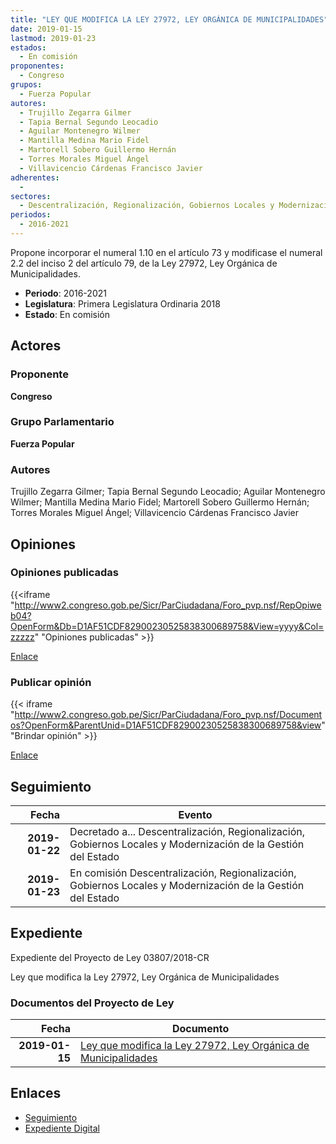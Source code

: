 ```yaml
---
title: "LEY QUE MODIFICA LA LEY 27972, LEY ORGÁNICA DE MUNICIPALIDADES"
date: 2019-01-15
lastmod: 2019-01-23
estados: 
  - En comisión
proponentes: 
  - Congreso
grupos: 
  - Fuerza Popular
autores: 
  - Trujillo Zegarra Gilmer
  - Tapia Bernal Segundo Leocadio
  - Aguilar Montenegro Wilmer
  - Mantilla Medina Mario Fidel
  - Martorell Sobero Guillermo Hernán
  - Torres Morales Miguel Ángel
  - Villavicencio Cárdenas Francisco Javier
adherentes: 
  - 
sectores: 
  - Descentralización, Regionalización, Gobiernos Locales y Modernización de la Gestión del Estado
periodos: 
  - 2016-2021
---
```


Propone incorporar el numeral 1.10 en el artículo 73 y modificase el numeral 2.2 del inciso 2 del artículo 79, de la Ley 27972, Ley Orgánica de Municipalidades.

- **Periodo**: 2016-2021
- **Legislatura**: Primera Legislatura Ordinaria 2018
- **Estado**: En comisión

## Actores

### Proponente

**Congreso**

### Grupo Parlamentario

**Fuerza Popular**

### Autores

Trujillo Zegarra Gilmer; Tapia Bernal Segundo Leocadio; Aguilar Montenegro Wilmer; Mantilla Medina Mario Fidel; Martorell Sobero Guillermo Hernán; Torres Morales Miguel Ángel; Villavicencio Cárdenas Francisco Javier


## Opiniones

### Opiniones publicadas

{{<iframe "http://www2.congreso.gob.pe/Sicr/ParCiudadana/Foro_pvp.nsf/RepOpiweb04?OpenForm&Db=D1AF51CDF82900230525838300689758&View=yyyy&Col=zzzzz" "Opiniones publicadas" >}}

[Enlace](http://www2.congreso.gob.pe/Sicr/ParCiudadana/Foro_pvp.nsf/RepOpiweb04?OpenForm&Db=D1AF51CDF82900230525838300689758&View=yyyy&Col=zzzzz)
### Publicar opinión

{{< iframe "http://www2.congreso.gob.pe/Sicr/ParCiudadana/Foro_pvp.nsf/Documentos?OpenForm&ParentUnid=D1AF51CDF82900230525838300689758&view" "Brindar opinión" >}}

[Enlace](http://www2.congreso.gob.pe/Sicr/ParCiudadana/Foro_pvp.nsf/Documentos?OpenForm&ParentUnid=D1AF51CDF82900230525838300689758&view)

## Seguimiento

| Fecha | Evento |
|------:|--------|
| **2019-01-22** | Decretado a... Descentralización, Regionalización, Gobiernos Locales y Modernización de la Gestión del Estado|
| **2019-01-23** | En comisión Descentralización, Regionalización, Gobiernos Locales y Modernización de la Gestión del Estado|


## Expediente

Expediente del Proyecto de Ley 03807/2018-CR

Ley que modifica la Ley 27972, Ley Orgánica de Municipalidades


### Documentos del Proyecto de Ley

| Fecha | Documento |
|------:|--------|
| **2019-01-15** | [Ley que modifica la Ley 27972, Ley Orgánica de Municipalidades](http://www.leyes.congreso.gob.pe/Documentos/2016_2021/Proyectos_de_Ley_y_de_Resoluciones_Legislativas/PL0380720190115..pdf) |

## Enlaces 

- [Seguimiento](http://www2.congreso.gob.pe/Sicr/TraDocEstProc/CLProLey2016.nsf/f7fff46988ca05b1052578e100829cc7/0070fb258af02fac052583830073baf9?OpenDocument)
- [Expediente Digital](http://www2.congreso.gob.pe/Sicr/TraDocEstProc/CLProLey2016.nsf/f7fff46988ca05b1052578e100829cc7/0070fb258af02fac052583830073baf9?OpenDocument&Click=05257FB7005EB655.eb71d0cf91d8294e05256cdf006b5706/$Body/0.1C6C)
